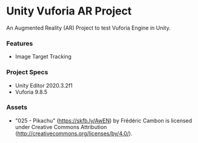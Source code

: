 # Unity Vuforia AR Project

An Augmented Reality (AR) Project to test Vuforia Engine in Unity.

### Features
 - Image Target Tracking

### Project Specs
 -  Unity Editor 2020.3.2f1
 -  Vuforia 9.8.5

### Assets
 - "025 - Pikachu" (https://skfb.ly/AwEN) by Frédéric Cambon is licensed under Creative Commons Attribution (http://creativecommons.org/licenses/by/4.0/).
